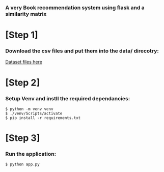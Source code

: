 ### A very Book recommendation system using flask and a similarity matrix

# [Step 1]
### Download the csv files and put them into the data/ direcotry:
[Dataset files here](https://drive.google.com/drive/folders/1Io3vX0MyDykYVuf3ePUBpLaf92xyRzRd?usp=sharing)

# [Step 2]
### Setup Venv and instll the required dependancies:
```
$ python -m venv venv
$ ./venv/Scripts/activate
$ pip install -r requirements.txt
```
# [Step 3]
### Run the application:
```
$ python app.py
```
